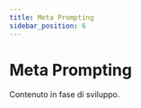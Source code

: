 ```yaml
---
title: Meta Prompting
sidebar_position: 6
---
```


# Meta Prompting

Contenuto in fase di sviluppo.
